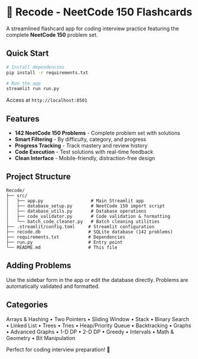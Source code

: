 # 🚀 Recode - NeetCode 150 Flashcards

A streamlined flashcard app for coding interview practice featuring the complete **NeetCode 150** problem set.

## Quick Start

```bash
# Install dependencies
pip install -r requirements.txt

# Run the app
streamlit run run.py
```

Access at `http://localhost:8501`

## Features

- **142 NeetCode 150 Problems** - Complete problem set with solutions
- **Smart Filtering** - By difficulty, category, and progress
- **Progress Tracking** - Track mastery and review history
- **Code Execution** - Test solutions with real-time feedback
- **Clean Interface** - Mobile-friendly, distraction-free design

## Project Structure

```
Recode/
├── src/
│   ├── app.py                  # Main Streamlit app
│   ├── database_setup.py       # NeetCode 150 import script
│   ├── database_utils.py       # Database operations
│   ├── code_validator.py       # Code validation & formatting
│   └── batch_code_cleaner.py   # Batch cleaning utilities
├── .streamlit/config.toml     # Streamlit configuration
├── recode.db                  # SQLite database (142 problems)
├── requirements.txt           # Dependencies
├── run.py                     # Entry point
└── README.md                  # This file
```

## Adding Problems

Use the sidebar form in the app or edit the database directly. Problems are automatically validated and formatted.

## Categories

Arrays & Hashing • Two Pointers • Sliding Window • Stack • Binary Search • Linked List • Trees • Tries • Heap/Priority Queue • Backtracking • Graphs • Advanced Graphs • 1-D DP • 2-D DP • Greedy • Intervals • Math & Geometry • Bit Manipulation

Perfect for coding interview preparation! 🎯